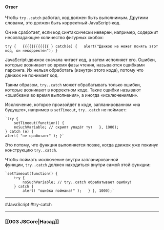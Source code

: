 #### Ответ

Чтобы `try..catch` работал, код должен быть выполнимым. Другими словами, это должен быть корректный JavaScript-код.

Он не сработает, если код синтаксически неверен, например, содержит несовпадающее количество фигурных скобок:

`try {   {{{{{{{{{{{{ } catch(e) {   alert("Движок не может понять этот код, он некорректен"); }`

JavaScript-движок сначала читает код, а затем исполняет его. Ошибки, которые возникают во время фазы чтения, называются ошибками парсинга. Их нельзя обработать (изнутри этого кода), потому что движок не понимает код.

Таким образом, `try..catch` может обрабатывать только ошибки, которые возникают в корректном коде. Такие ошибки называют «ошибками во время выполнения», а иногда «исключениями».

Исключение, которое произойдёт в коде, запланированном «на будущее», например в `setTimeout`, `try..catch` не поймает:

~~~
`try {   
	setTimeout(function() {     
	noSuchVariable; // скрипт упадёт тут   }, 1000); 
} catch (e) {   
alert( "не сработает" ); }`
~~~

Это потому, что функция выполняется позже, когда движок уже покинул конструкцию `try..catch`.

Чтобы поймать исключение внутри запланированной функции, `try..catch` должен находиться внутри самой этой функции:

~~~
`setTimeout(function() {   
	try {     
		noSuchVariable; // try..catch обрабатывает ошибку!   
	} catch {     
		alert( "ошибка поймана!" );   } }, 1000);`
~~~


___
 #JavaScript #try-catch 

___

### [[003 JSCore|Назад]]